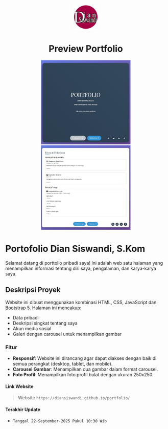 <div align="center">
  <img width="80" src="images/diansiswandi-20240908-0001.jpg" alt="Dian Siswandi, S.Kom">
</div>
<h1 align="center">Preview Portfolio</h1>
<div align="center">
  <img width="280" src="images/halaman-awal.jpg"> <img width="280" src="images/halaman-riwayat-pekerjaan.jpg">
</div>
  
# Portofolio Dian Siswandi, S.Kom

Selamat datang di porttolio pribadi saya! Ini adalah web satu halaman yang menampilkan informasi tentang diri saya, pengalaman, dan karya-karya saya.

## Deskripsi Proyek

Website ini dibuat menggunakan kombinasi HTML, CSS, JavaScript dan Bootstrap 5. Halaman ini mencakup:
- Data pribadi
- Deskripsi singkat tentang saya
- Akun media sosial
- Galeri dengan carousel untuk menampilkan gambar

### Fitur

- **Responsif**: Website ini dirancang agar dapat diakses dengan baik di semua perangkat (desktop, tablet, dan mobile).
- **Carousel Gambar**: Menampilkan dua gambar dalam format carousel.
- **Foto Profil**: Menampilkan foto profil bulat dengan ukuran 250x250.

#### Link Website
> Website `https://diansiswandi.github.io/portfolio/`

#### Terakhir Update
- `Tanggal 22-September-2025 Pukul 10:30 Wib`
